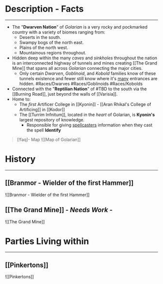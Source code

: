 # Description - Facts
---
- The "**Dwarven Nation**" of *Golarian* is a very rocky and pockmarked country with a variety of biomes ranging from: 
	- Deserts in the south.
	- Swampy bogs of the north east.
	- Plains of the north west.
	- Mountainous regions throughout.
- Hidden deep within the many *caves* and *sinkholes* throughout the nation is an interconnected highway of tunnels and mines creating [[The Grand Mine]] that spans all across *Golarian* connecting the major cities.
	- Only certain *Dwarven*, *Goblinoid*, and *Kobold* families know of these tunnels existence and fewer still know where it's <u>many</u> entrances are hidden. #Races/Dwarves #Races/Goblinoids #Races/Kobolds
- Connected with the "**Reptilian Nation**" of #TBD to the south via the [[Burning Road]], just beyond the walls of [[Varisia]].
- Home to:
	- The *first* Artificer College in [[Kyonin]] - [[Aran Rhikal's College of Artificing]] in [[Kodor]]
	- The [[Turrim Infnitum]], located in the *heart* of Golarian, is **Kyonin's** largest repository of knowledge. 
		- Responsible for giving <u>spellcasters</u> information when they cast the spell **Identify**

>[!faq]- Map 
>![[Map of Golarian]]

# History
---
## [[Branmor - Wielder of the first Hammer]]
![[Branmor - Wielder of the first Hammer]] 
## [[The Grand Mine]] - *Needs Work* - 
![[The Grand Mine]]


# Parties Living within
---
## [[Pinkertons]]  
![[Pinkertons]]
